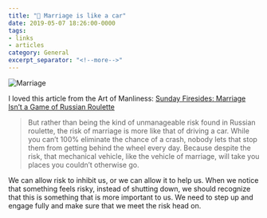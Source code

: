 ```yaml
---
title: "🔗 Marriage is like a car"
date: 2019-05-07 18:26:00-0000
tags:
- links
- articles
category: General
excerpt_separator: "<!--more-->"
---
```


![Marriage](https://content.artofmanliness.com/uploads/2019/05/Russian-Roulette-Header-2.jpg)

I loved this article from the Art of Manliness: [Sunday Firesides: Marriage Isn’t a Game of Russian Roulette](https://www.artofmanliness.com/articles/sunday-firesides-marriage-isnt-a-game-of-russian-roulette/)

> But rather than being the kind of unmanageable risk found in Russian roulette, the risk of marriage is more like that of driving a car. While you can’t 100% eliminate the chance of a crash, nobody lets that stop them from getting behind the wheel every day. Because despite the risk, that mechanical vehicle, like the vehicle of marriage, will take you places you couldn’t otherwise go.

We can allow risk to inhibit us, or we can allow it to help us. When we notice that something feels risky, instead of shutting down, we should recognize that this is something that is more important to us. We need to step up and engage fully and make sure that we meet the risk head on.

<!--more-->